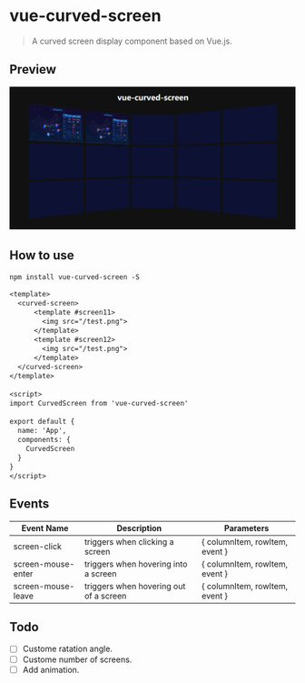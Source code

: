 # vue-curved-screen

> A curved screen display component based on Vue.js.

## Preview
 

![preview](./public/preview.jpg)

## How to use

```
npm install vue-curved-screen -S
```

```
<template>
  <curved-screen>
      <template #screen11>
        <img src="/test.png">
      </template>
      <template #screen12>
        <img src="/test.png">
      </template>
  </curved-screen>
</template>

<script>
import CurvedScreen from 'vue-curved-screen'

export default {
  name: 'App',
  components: {
    CurvedScreen
  }
}
</script>

```

## Events

|Event Name|Description|Parameters|
| -- | -- | -- |
|screen-click|triggers when clicking a screen|{ columnItem, rowItem, event }|
|screen-mouse-enter|triggers when hovering into a screen|{ columnItem, rowItem, event }|
|screen-mouse-leave|triggers when hovering out of a screen|{ columnItem, rowItem, event }|

## Todo

- [ ] Custome ratation angle.
- [ ] Custome number of screens.
- [ ] Add animation.

